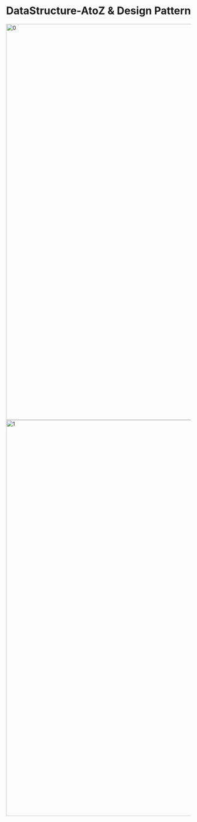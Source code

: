 # DataStructure-AtoZ  & Design Pattern
<img width="1080" height="1080" alt="0" src="https://github.com/user-attachments/assets/4e3c859e-5abf-4e47-9269-b30a91c52d3d" />
<img width="1080" height="1080" alt="1" src="https://github.com/user-attachments/assets/0bdcde7b-9fc9-41b8-996d-39068c1e9735" />
